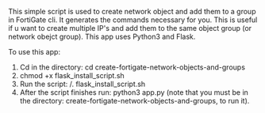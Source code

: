 This simple script is used to create network object and add them to a group in FortiGate cli. It generates the commands necessary for you. 
This is useful if u want to create multiple IP's and add them to the same object group (or network obejct group).
This app uses Python3 and Flask.


To use this app:
1.	Cd in the directory: cd create-fortigate-network-objects-and-groups
2.	chmod +x flask_install_script.sh
3.	Run the script: /. flask_install_script.sh
4.	After the script finishes run: python3 app.py (note that you must be in the directory: create-fortigate-network-objects-and-groups, to run it).

